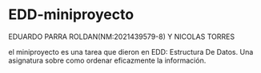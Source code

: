 # EDD-miniproyecto

EDUARDO PARRA ROLDAN(NM:2021439579-8)  Y NICOLAS TORRES 

el miniproyecto es una tarea que dieron en EDD: Estructura De Datos. Una asignatura sobre como ordenar eficazmente la información.
